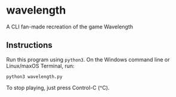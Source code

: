 # wavelength
A CLI fan-made recreation of the game Wavelength

## Instructions
Run this program using `python3`. On the Windows command line or Linux/maxOS Terminal, run:

```
python3 wavelength.py
```

To stop playing, just press Control-C (^C).
